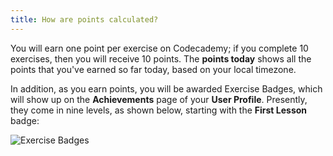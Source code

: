```yaml
---
title: How are points calculated?
---
```

You will earn one point per exercise on Codecademy; if you complete 10 exercises, then you will receive 10 points. The **points today** shows all the points that you've earned so far today, based on your local timezone.

In addition, as you earn points, you will be awarded Exercise Badges, which will show up on the **Achievements** page of your **User Profile**. Presently, they come in nine levels, as shown below, starting with the **First Lesson** badge:

![Exercise Badges](https://raw.github.com/RyzacInc/help.codecademy.com/master/published/_assets/_img/how-are-points-calculated.png)
